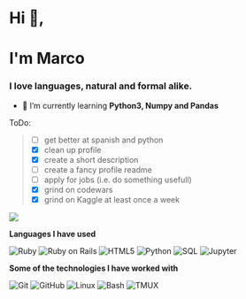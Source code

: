 <h1 align="left">Hi 👋,</h1>
<h1 align="left">I'm Marco</h1>
<h3 align="left">I love languages, natural and formal alike.</h3>

- 🌱 I’m currently learning **Python3, Numpy and Pandas**

ToDo:
> - [ ] get better at spanish and python
> - [x] clean up profile
> - [x] create a short description
> - [ ] create a fancy profile readme
> - [ ] apply for jobs (i.e. do something usefull)
> - [x] grind on codewars
> - [x] grind on Kaggle at least once a week

[<img src="https://www.codewars.com/users/ma-fox/badges/large">](https://www.codewars.com/users/ma-fox)

<!-- <h3 align="left">Connect with me:</h3>
<p align="left">
<a href="https://linkedin.com/in/ma-fox" target="blank"><img align="center" src="https://raw.githubusercontent.com/rahuldkjain/github-profile-readme-generator/master/src/images/icons/Social/linked-in-alt.svg" alt="ma-fox" height="30" width="40" /></a>
<a href="https://stackoverflow.com/users/19665349" target="blank"><img align="center" src="https://raw.githubusercontent.com/rahuldkjain/github-profile-readme-generator/master/src/images/icons/Social/stack-overflow.svg" alt="19665349" height="30" width="40" /></a>
<a href="https://kaggle.com/ma_fox" target="blank"><img align="center" src="https://raw.githubusercontent.com/rahuldkjain/github-profile-readme-generator/master/src/images/icons/Social/kaggle.svg" alt="ma_fox" height="30" width="40" /></a>
</p>
<!--  -->
<!-- <h3 align="left">Languages and Tools:</h3>
<p align="left"> <a href="https://www.gnu.org/software/bash/" target="_blank" rel="noreferrer"> <img src="https://www.vectorlogo.zone/logos/gnu_bash/gnu_bash-icon.svg" alt="bash" width="40" height="40"/> </a> <a href="https://git-scm.com/" target="_blank" rel="noreferrer"> <img src="https://www.vectorlogo.zone/logos/git-scm/git-scm-icon.svg" alt="git" width="40" height="40"/> </a> <a href="https://heroku.com" target="_blank" rel="noreferrer"> <img src="https://www.vectorlogo.zone/logos/heroku/heroku-icon.svg" alt="heroku" width="40" height="40"/> </a> <a href="https://www.w3.org/html/" target="_blank" rel="noreferrer"> <img src="https://raw.githubusercontent.com/devicons/devicon/master/icons/html5/html5-original-wordmark.svg" alt="html5" width="40" height="40"/> </a> <a href="https://www.linux.org/" target="_blank" rel="noreferrer"> <img src="https://raw.githubusercontent.com/devicons/devicon/master/icons/linux/linux-original.svg" alt="linux" width="40" height="40"/> </a> <a href="https://www.mysql.com/" target="_blank" rel="noreferrer"> <img src="https://raw.githubusercontent.com/devicons/devicon/master/icons/mysql/mysql-original-wordmark.svg" alt="mysql" width="40" height="40"/> </a> <a href="https://nodejs.org" target="_blank" rel="noreferrer"> <img src="https://raw.githubusercontent.com/devicons/devicon/master/icons/nodejs/nodejs-original-wordmark.svg" alt="nodejs" width="40" height="40"/> </a> <a href="https://www.python.org" target="_blank" rel="noreferrer"> <img src="https://raw.githubusercontent.com/devicons/devicon/master/icons/python/python-original.svg" alt="python" width="40" height="40"/> </a> <a href="https://rubyonrails.org" target="_blank" rel="noreferrer"> <img src="https://raw.githubusercontent.com/devicons/devicon/master/icons/rails/rails-original-wordmark.svg" alt="rails" width="40" height="40"/> </a> <a href="https://www.ruby-lang.org/en/" target="_blank" rel="noreferrer"> <img src="https://raw.githubusercontent.com/devicons/devicon/master/icons/ruby/ruby-original.svg" alt="ruby" width="40" height="40"/> </a> </p> -->

**Languages I have used**

![Ruby](https://img.shields.io/badge/Ruby-CC342D?style=flat&logo=ruby&Color=white)
![Ruby on Rails](https://img.shields.io/badge/Ruby_on_Rails-CC0000?style=flat&logo=ruby-on-rails&Color=white)
![HTML5](https://img.shields.io/badge/-HTML5-000000?style=flat&logo=HTML5)
![Python](https://img.shields.io/badge/Python-FFD43B?style=flat&logo=python&logoColor=blue)
![SQL](https://img.shields.io/badge/MySQL-005C84?flat&logo=mysql&logoColor=white)
![Jupyter](https://img.shields.io/badge/Jupyter-F37626.svg?&flat&logo=Jupyter&logoColor=white)

**Some of the technologies I have worked with**

![Git](https://img.shields.io/badge/GIT-E44C30?flat&logo=git&logoColor=white)
![GitHub](https://img.shields.io/badge/GitHub-100000?flat&logo=github&logoColor=white)
![Linux](https://img.shields.io/badge/-Linux-000000?style=flat&logo=linux&logoColor=FCC624)
![Bash](https://img.shields.io/badge/GNU%20Bash-4EAA25?flat&logo=GNU%20Bash&logoColor=white)
![TMUX](https://img.shields.io/badge/tmux-1BB91F?flat&logo=tmux&logoColor=white)
